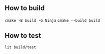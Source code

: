 ## How to build

`cmake -B build -G Ninja`
`cmake --build build`


## How to test

`lit build/test`
